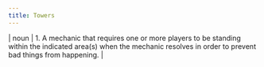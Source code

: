 ```yaml
---
title: Towers
---
```

| noun | 1.  	A mechanic that requires one or more players to be standing within the indicated area(s) when the mechanic resolves in order to prevent bad things from happening.	|